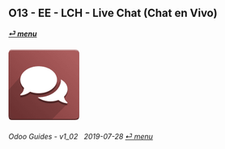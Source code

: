 ## O13 - EE - LCH - Live Chat (Chat en Vivo)
#### [_&#x23CE; menu_](/en-uk/o13/ee/en-uk-o13-ee-guides_menu.md)  
### ![lvc](/doc/img/im_livechat.png)
	
###### Odoo Guides - v1_02 &nbsp; 2019-07-28  [_&#x23CE; menu_](/en-uk/o13/ee/en-uk-o13-ee-guides_menu.md)  
